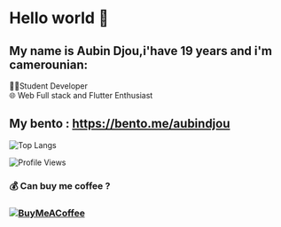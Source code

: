 # Hello world 👋

## My name is Aubin Djou,i'have 19 years and i'm camerounian:

 👨‍💻Student Developer<br>
🌐 Web Full stack and Flutter Enthusiast<br>

   ## My bento : https://bento.me/aubindjou

![Top Langs](https://github-readme-stats.vercel.app/api/top-langs/?username=acelest&layout=compact)


![Profile Views](https://komarev.com/ghpvc/?username=acelest&color=red)


### 💰 Can buy me coffee ?
### [![BuyMeACoffee](https://img.shields.io/badge/Buy%20Me%20a%20Coffee-ffdd00?style=for-the-badge&logo=buy-me-a-coffee&logoColor=black)](https://buymeacoffee.com/acelestcode) 

